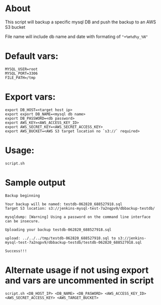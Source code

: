 # About

This script will backup a specific mysql DB and push the backup to an AWS S3 bucket

File name will include db name and date  with formating of `"+%m%d%y_%N"`

# Default vars:
```
MYSQL_USER=root
MYSQL_PORT=3306
FILE_PATH=/tmp
```

# Export vars:
```
export DB_HOST=<target host ip>
export export DB_NAME=<mysql db name>
export DB_PASSWORD=<db password>
export AWS_KEY=<AWS_ACCESS_KEY_ID>
export AWS_SECRET_KEY=<AWS_SECRET_ACCESS_KEY>
export AWS_BUCKET=<AWS S3 target location no `s3://` required>
```
# Usage:

`script.sh`

# Sample output
```
Backup beginning

Your backup will be named: testdb-062820_688527918.sql
Target S3 location: s3://jenkins-mysql-test-7a2nqpv9/dbbackup-testdb/

mysqldump: [Warning] Using a password on the command line interface can be insecure.

Uploading your backup testdb-062820_688527918.sql

upload: ../../../tmp/testdb-062820_688527918.sql to s3://jenkins-mysql-test-7a2nqpv9/dbbackup-testdb/testdb-062820_688527918.sql

Success!!!
```

# Alternate usage if not using export and vars are uncommented in script

`script.sh <DB_HOST_IP> <DB_NAME> <DB_PASWORD> <AWS_ACCESS_KEY_ID> <AWS_SECRET_ACCESS_KEY> <AWS_TARGET_BUCKET>`
